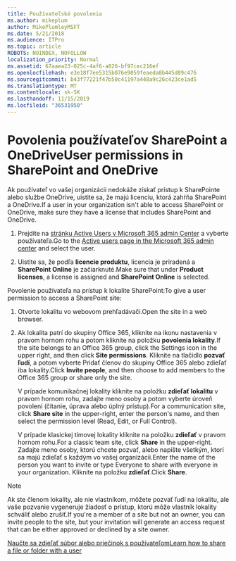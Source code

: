 ```yaml
---
title: Používateľské povolenia
ms.author: mikeplum
author: MikePlumleyMSFT
ms.date: 5/21/2018
ms.audience: ITPro
ms.topic: article
ROBOTS: NOINDEX, NOFOLLOW
localization_priority: Normal
ms.assetid: 67aaea23-025c-4af6-a826-bf97cec216ef
ms.openlocfilehash: e3e18f7ee5315b076e9059feaeda8b445d89c476
ms.sourcegitcommit: b43f77221f47b50c41197a448a9c26c423ce1ad5
ms.translationtype: MT
ms.contentlocale: sk-SK
ms.lasthandoff: 11/15/2019
ms.locfileid: "36531950"
---
```

# <a name="user-permissions-in-sharepoint-and-onedrive"></a><span data-ttu-id="1bb89-102">Povolenia používateľov SharePoint a OneDrive</span><span class="sxs-lookup"><span data-stu-id="1bb89-102">User permissions in SharePoint and OneDrive</span></span>

<span data-ttu-id="1bb89-103">Ak používateľ vo vašej organizácii nedokáže získať prístup k SharePointe alebo službe OneDrive, uistite sa, že majú licenciu, ktorá zahŕňa SharePoint a OneDrive.</span><span class="sxs-lookup"><span data-stu-id="1bb89-103">If a user in your organization isn't able to access SharePoint or OneDrive, make sure they have a license that includes SharePoint and OneDrive.</span></span> 
  
1. <span data-ttu-id="1bb89-104">Prejdite na [stránku Active Users v Microsoft 365 admin Center](https://portal.office.com/adminportal/home#/users) a vyberte používateľa.</span><span class="sxs-lookup"><span data-stu-id="1bb89-104">Go to the [Active users page in the Microsoft 365 admin center](https://portal.office.com/adminportal/home#/users) and select the user.</span></span> 
    
2. <span data-ttu-id="1bb89-105">Uistite sa, že podľa **licencie produktu**, licencia je priradená a **SharePoint Online** je začiarknuté.</span><span class="sxs-lookup"><span data-stu-id="1bb89-105">Make sure that under **Product licenses**, a license is assigned and **SharePoint Online** is selected.</span></span> 
    
 <span data-ttu-id="1bb89-106">Povolenie používateľa na prístup k lokalite SharePoint:</span><span class="sxs-lookup"><span data-stu-id="1bb89-106">To give a user permission to access a SharePoint site:</span></span> 
  
1. <span data-ttu-id="1bb89-107">Otvorte lokalitu vo webovom prehľadávači.</span><span class="sxs-lookup"><span data-stu-id="1bb89-107">Open the site in a web browser.</span></span>
    
2. <span data-ttu-id="1bb89-108">Ak lokalita patrí do skupiny Office 365, kliknite na ikonu nastavenia v pravom hornom rohu a potom kliknite na položku **povolenia lokality**.</span><span class="sxs-lookup"><span data-stu-id="1bb89-108">If the site belongs to an Office 365 group, click the Settings icon in the upper right, and then click **Site permissions**.</span></span> <span data-ttu-id="1bb89-109">Kliknite na tlačidlo **pozvať ľudí**, a potom vyberte Pridať členov do skupiny Office 365 alebo zdieľať iba lokality.</span><span class="sxs-lookup"><span data-stu-id="1bb89-109">Click **Invite people**, and then choose to add members to the Office 365 group or share only the site.</span></span> 
    
    <span data-ttu-id="1bb89-110">V prípade komunikačnej lokality kliknite na položku **zdieľať lokalitu** v pravom hornom rohu, zadajte meno osoby a potom vyberte úroveň povolení (čítanie, úprava alebo úplný prístup).</span><span class="sxs-lookup"><span data-stu-id="1bb89-110">For a communication site, click **Share site** in the upper-right, enter the person's name, and then select the permission level (Read, Edit, or Full Control).</span></span> 
    
    <span data-ttu-id="1bb89-111">V prípade klasickej tímovej lokality kliknite na položku **zdieľať** v pravom hornom rohu.</span><span class="sxs-lookup"><span data-stu-id="1bb89-111">For a classic team site, click **Share** in the upper-right.</span></span> <span data-ttu-id="1bb89-112">Zadajte meno osoby, ktorú chcete pozvať, alebo napíšte všetkým, ktorí sa majú zdieľať s každým vo vašej organizácii.</span><span class="sxs-lookup"><span data-stu-id="1bb89-112">Enter the name of the person you want to invite or type Everyone to share with everyone in your organization.</span></span> <span data-ttu-id="1bb89-113">Kliknite na položku **zdieľať**.</span><span class="sxs-lookup"><span data-stu-id="1bb89-113">Click **Share**.</span></span>
    
> [!NOTE]
> <span data-ttu-id="1bb89-114">Ak ste členom lokality, ale nie vlastníkom, môžete pozvať ľudí na lokalitu, ale vaše pozvanie vygeneruje žiadosť o prístup, ktorú môže vlastník lokality schváliť alebo zrušiť.</span><span class="sxs-lookup"><span data-stu-id="1bb89-114">If you're a member of a site but not an owner, you can invite people to the site, but your invitation will generate an access request that can be either approved or declined by a site owner.</span></span> 
  
[<span data-ttu-id="1bb89-115">Naučte sa zdieľať súbor alebo priečinok s používateľom</span><span class="sxs-lookup"><span data-stu-id="1bb89-115">Learn how to share a file or folder with a user</span></span>](https://go.microsoft.com/fwlink/?linkid=533408)
  

